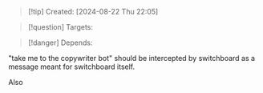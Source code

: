 
>[!tip] Created: [2024-08-22 Thu 22:05]

>[!question] Targets: 

>[!danger] Depends: 

"take me to the copywriter bot" should be intercepted by switchboard as a message meant for switchboard itself.

Also 
